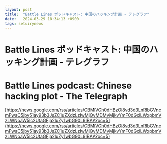 ```yaml
---
layout: post
title:  "Battle Lines ポッドキャスト: 中国のハッキング計画 - テレグラフ"
date:   2024-03-29 18:34:13 +0900
tags: setuirynews 
---
```


# Battle Lines ポッドキャスト: 中国のハッキング計画 - テレグラフ



# Battle Lines podcast: Chinese hacking plot - The Telegraph

[https://news.google.com/rss/articles/CBMiVGh0dHBzOi8vd3d3LnRlbGVncmFwaC5jby51ay93b3JsZC1uZXdzLzIwMjQvMDMvMjkvYmF0dGxlLWxpbmVzLWNoaW5lc2UtaGFja2luZy1wbG90L9IBAA?oc=5](https://news.google.com/rss/articles/CBMiVGh0dHBzOi8vd3d3LnRlbGVncmFwaC5jby51ay93b3JsZC1uZXdzLzIwMjQvMDMvMjkvYmF0dGxlLWxpbmVzLWNoaW5lc2UtaGFja2luZy1wbG90L9IBAA?oc=5)

